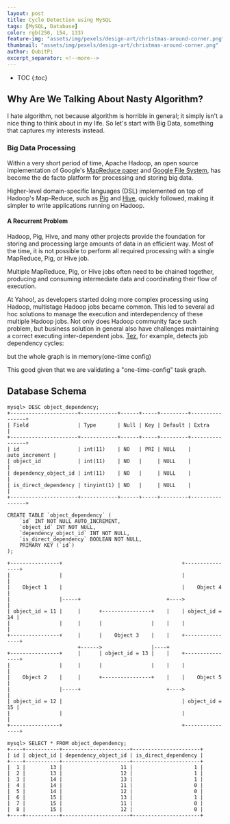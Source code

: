 ```yaml
---
layout: post
title: Cycle Detection using MySQL
tags: [MySQL, Database]
color: rgb(250, 154, 133)
feature-img: "assets/img/pexels/design-art/christmas-around-corner.png"
thumbnail: "assets/img/pexels/design-art/christmas-around-corner.png"
author: QubitPi
excerpt_separator: <!--more-->
---
```


<!--more-->

* TOC
{:toc}

## Why Are We Talking About Nasty Algorithm?

I hate algorithm, not because algorithm is horrible in general; it simply isn't a nice thing to think about in my life.
So let's start with Big Data, something that captures my interests instead.

### Big Data Processing

Within a very short period of time, Apache Hadoop, an open source implementation of Google's
[MapReduce paper](https://research.google/pubs/pub62/) and [Google File System](https://research.google/pubs/pub51/),
has become the de facto platform for processing and storing big data.

Higher-level domain-specific languages (DSL) implemented on top of Hadoop's Map-Reduce, such as
[Pig](http://pig.apache.org/) and [Hive](http://hive.apache.org/), quickly followed, making it simpler to write
applications running on Hadoop.

#### A Recurrent Problem

Hadoop, Pig, Hive, and many other projects provide the foundation for storing and processing large amounts of data in an
efficient way. Most of the time, it is not possible to perform all required processing with a single MapReduce, Pig, or
Hive job.

Multiple MapReduce, Pig, or Hive jobs often need to be chained together, producing and consuming intermediate data and
coordinating their flow of execution.

At Yahoo!, as developers started doing more complex processing using Hadoop, multistage Hadoop jobs became common. This
led to several ad hoc solutions to manage the execution and interdependency of these multiple Hadoop jobs. Not only does
Hadoop community face such problem, but business solution in general also have challenges maintaining a correct
executing inter-dependent jobs. [Tez](https://tez.apache.org/), for example, detects job dependency cycles:

 



but the whole graph is in memory(one-time config)

This good given that we are validating a "one-time-config" task graph. 



## Database Schema

```
mysql> DESC object_dependency;
+----------------------+------------+------+-----+---------+----------------+
| Field                | Type       | Null | Key | Default | Extra          |
+----------------------+------------+------+-----+---------+----------------+
| id                   | int(11)    | NO   | PRI | NULL    | auto_increment |
| object_id            | int(11)    | NO   |     | NULL    |                |
| dependency_object_id | int(11)    | NO   |     | NULL    |                |
| is_direct_dependency | tinyint(1) | NO   |     | NULL    |                |
+----------------------+------------+------+-----+---------+----------------+
```

```
CREATE TABLE `object_dependency` (
    `id` INT NOT NULL AUTO_INCREMENT,
    `object_id` INT NOT NULL,
    `dependency_object_id` INT NOT NULL,
    `is_direct_dependency` BOOLEAN NOT NULL,
    PRIMARY KEY (`id`)
);

```


```
+----------------+                                       +----------------+
|                |                                       |                |
|    Object 1    |                                       |    Object 4    |
|                |-----+                            +---->                |
| object_id = 11 |     |      +----------------+    |    | object_id = 14 |
|                |     |      |                |    |    |                |
+----------------+     |      |    Object 3    |    |    +----------------+
                       +------>                |----+                      
+----------------+     |      | object_id = 13 |    |    +----------------+
|                |     |      |                |    |    |                |
|    Object 2    |     |      +----------------+    |    |    Object 5    |
|                |-----+                            +---->                |
| object_id = 12 |                                       | object_id = 15 |
|                |                                       |                |
+----------------+                                       +----------------+
```

```
mysql> SELECT * FROM object_dependency;
+----+-----------+----------------------+----------------------+
| id | object_id | dependency_object_id | is_direct_dependency |
+----+-----------+----------------------+----------------------+
|  1 |        13 |                   11 |                    1 |
|  2 |        13 |                   12 |                    1 |
|  3 |        14 |                   13 |                    1 |
|  4 |        14 |                   11 |                    0 |
|  5 |        14 |                   12 |                    0 |
|  6 |        15 |                   13 |                    1 |
|  7 |        15 |                   11 |                    0 |
|  8 |        15 |                   12 |                    0 |
+----+-----------+----------------------+----------------------+
```

## 

